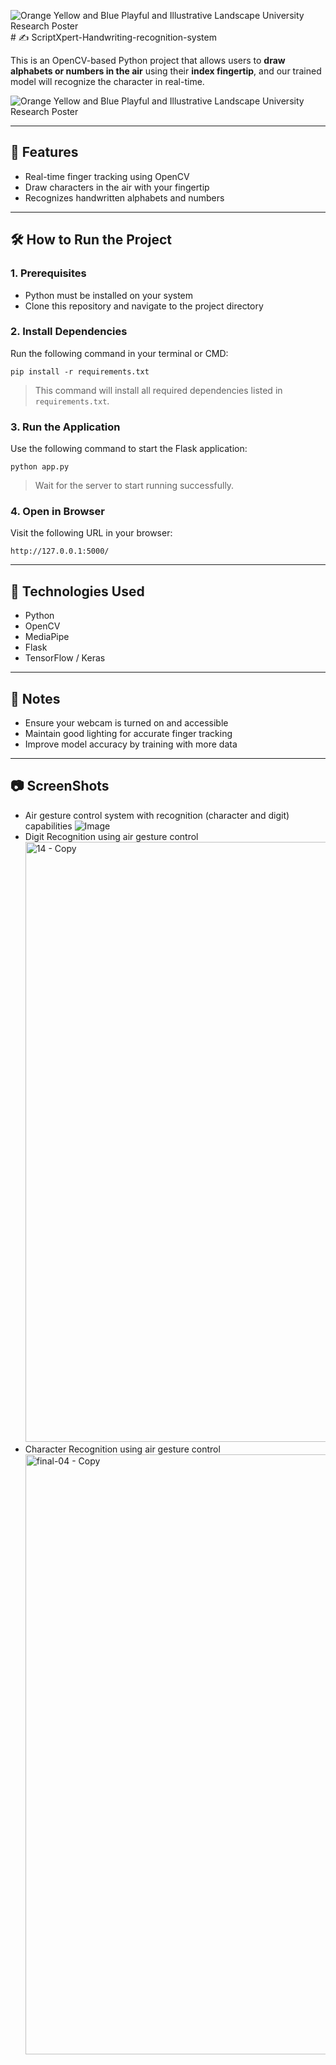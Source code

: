 ![Orange Yellow and Blue Playful and Illustrative Landscape University Research Poster](https://github.com/user-attachments/assets/6c445783-5ae5-4303-9516-c7c64b7f77c0)# ✍️ ScriptXpert-Handwriting-recognition-system


This is an OpenCV-based Python project that allows users to **draw alphabets or numbers in the air** using their **index fingertip**, and our trained model will recognize the character in real-time.

![Orange Yellow and Blue Playful and Illustrative Landscape University Research Poster](https://github.com/user-attachments/assets/138a3d52-a34d-4117-b376-20dc76305036)

---

## 🚀 Features

- Real-time finger tracking using OpenCV  
- Draw characters in the air with your fingertip  
- Recognizes handwritten alphabets and numbers

---

## 🛠️ How to Run the Project

### 1. Prerequisites

- Python must be installed on your system  
- Clone this repository and navigate to the project directory

### 2. Install Dependencies

Run the following command in your terminal or CMD:

```
pip install -r requirements.txt
```

> This command will install all required dependencies listed in `requirements.txt`.

### 3. Run the Application

Use the following command to start the Flask application:

```
python app.py
```

> Wait for the server to start running successfully.

### 4. Open in Browser

Visit the following URL in your browser:

```
http://127.0.0.1:5000/
```

---

## 🧠 Technologies Used

- Python  
- OpenCV  
- MediaPipe  
- Flask  
- TensorFlow / Keras

---

## 📌 Notes

- Ensure your webcam is turned on and accessible  
- Maintain good lighting for accurate finger tracking  
- Improve model accuracy by training with more data

---
## 📷 ScreenShots
- Air gesture control system with recognition (character and digit) capabilities
  ![Image](https://github.com/user-attachments/assets/3f57b165-a686-4bde-8989-18f26e6659fa)
- Digit Recognition using air gesture control
  <img width="960" alt="14 - Copy" src="https://github.com/user-attachments/assets/4687142b-ad33-4e2f-aa76-8caa076aad65" />
- Character Recognition using air gesture control
  <img width="960" alt="final-04 - Copy" src="https://github.com/user-attachments/assets/ae0e3ffa-d194-47d6-b753-67c48fd21bb7" />




